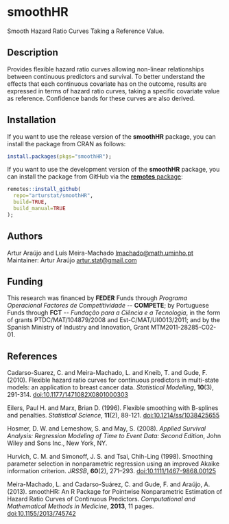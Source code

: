 # smoothHR
Smooth Hazard Ratio Curves Taking a Reference Value.

## Description
Provides flexible hazard ratio curves allowing non-linear relationships between continuous predictors and survival. To better understand the effects that each continuous covariate has on the outcome, results are expressed in terms of hazard ratio curves, taking a specific covariate value as reference. Confidence bands for these curves are also derived.

## Installation
If you want to use the release version of the **smoothHR** package, you can install the package from CRAN as follows:
```r
install.packages(pkgs="smoothHR");
```
If you want to use the development version of the **smoothHR** package, you can install the package from GitHub via the [**remotes** package](https://remotes.r-lib.org):
```r
remotes::install_github(
  repo="arturstat/smoothHR",
  build=TRUE,
  build_manual=TRUE
);
```

## Authors
Artur Araújo and Luís Meira-Machado <lmachado@math.uminho.pt> \
Maintainer: Artur Araújo <artur.stat@gmail.com>

## Funding
This research was financed by **FEDER** Funds through *Programa Operacional Factores de Competitividade* -- **COMPETE**; by Portuguese Funds through **FCT** -- *Fundação para a Ciência e a Tecnologia*, in the form of grants PTDC/MAT/104879/2008 and Est-C/MAT/UI0013/2011; and by the Spanish Ministry of Industry and Innovation, Grant MTM2011-28285-C02-01.

## References
Cadarso-Suarez, C. and Meira-Machado, L. and Kneib, T. and Gude, F. (2010). Flexible hazard ratio curves for continuous predictors in multi-state models: an application to breast cancer data. *Statistical Modelling*, **10**(3), 291-314. [doi:10.1177/1471082X0801000303](https://doi.org/10.1177/1471082X0801000303)

Eilers, Paul H. and Marx, Brian D. (1996). Flexible smoothing with B-splines and penalties. *Statistical Science*, **11**(2), 89-121. [doi:10.1214/ss/1038425655](https://doi.org/10.1214/ss/1038425655)

Hosmer, D. W. and Lemeshow, S. and May, S. (2008). *Applied Survival Analysis: Regression Modeling of Time to Event Data: Second Edition*, John Wiley and Sons Inc., New York, NY.

Hurvich, C. M. and Simonoff, J. S. and Tsai, Chih-Ling (1998). Smoothing parameter selection in nonparametric regression using an improved Akaike information criterion. *JRSSB*, **60**(2), 271–293. [doi:10.1111/1467-9868.00125](https://doi.org/10.1111/1467-9868.00125)

Meira-Machado, L. and Cadarso-Suárez, C. and Gude, F. and Araújo, A. (2013). smoothHR: An R Package for Pointwise Nonparametric Estimation of Hazard Ratio Curves of Continuous Predictors. *Computational and Mathematical Methods in Medicine*, **2013**, 11 pages. [doi:10.1155/2013/745742](https://doi.org/10.1155/2013/745742)
